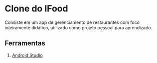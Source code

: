 # Clone do IFood
Consiste em um app de gerenciamento de restaurantes com foco inteiramente didático, utilizado como projeto pessoal para aprendizado.

## Ferramentas

1. [Android Studio](https://developer.android.com/studio/)

